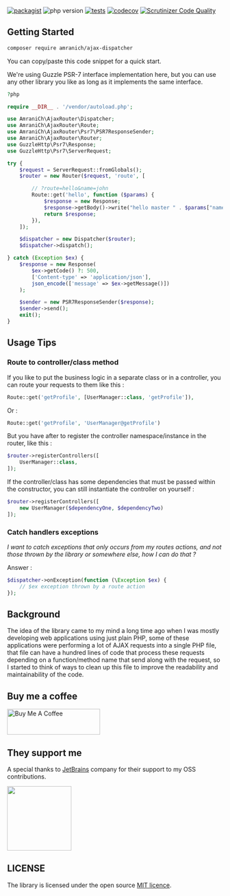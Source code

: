 [![packagist](https://img.shields.io/packagist/v/AmraniCh/ajax-router?include_prereleases)](https://packagist.org/packages/amranich/ajax-router)
![php version](https://img.shields.io/packagist/php-v/AmraniCh/ajax-router)
[![tests](https://github.com/AmraniCh/ajax-dispatcher/actions/workflows/tests.yml/badge.svg)](https://github.com/AmraniCh/ajax-dispatcher/actions/workflows/tests.yml)
[![codecov](https://codecov.io/gh/AmraniCh/ajax-router/branch/master/graph/badge.svg?token=IFIXJ78PIN)](https://codecov.io/gh/AmraniCh/ajax-router)
[![Scrutinizer Code Quality](https://scrutinizer-ci.com/g/AmraniCh/ajax-router/badges/quality-score.png?b=master)](https://scrutinizer-ci.com/g/AmraniCh/ajax-router/?branch=master)

## Getting Started

```bash
composer require amranich/ajax-dispatcher
```

You can copy/paste this code snippet for a quick start.

We're using Guzzle PSR-7 interface implementation here, but you can use any other library you like as long as it implements the same interface.

```php
?php

require __DIR__ . '/vendor/autoload.php';

use AmraniCh\AjaxRouter\Dispatcher;
use AmraniCh\AjaxRouter\Route;
use AmraniCh\AjaxRouter\Psr7\PSR7ResponseSender;
use AmraniCh\AjaxRouter\Router;
use GuzzleHttp\Psr7\Response;
use GuzzleHttp\Psr7\ServerRequest;

try {
    $request = ServerRequest::fromGlobals();
    $router = new Router($request, 'route', [

        // ?route=hello&name=john
        Route::get('hello', function ($params) {
            $response = new Response;
            $response->getBody()->write("hello master " . $params["name"]);
            return $response;
        }),
    ]);

    $dispatcher = new Dispatcher($router);
    $dispatcher->dispatch();

} catch (Exception $ex) {
    $response = new Response(
        $ex->getCode() ?: 500,
        ['Content-type' => 'application/json'],
        json_encode(['message' => $ex->getMessage()])
    );

    $sender = new PSR7ResponseSender($response);
    $sender->send();
    exit();
}
```

## Usage Tips

### Route to controller/class method

If you like to put the business logic in a separate class or in a controller, you can route your requests to them like this :

```php
Route::get('getProfile', [UserManager::class, 'getProfile']),
```

Or :

```php
Route::get('getProfile', 'UserManager@getProfile')
```

But you have after to register the controller namespace/instance in the router, like this :

```php
$router->registerControllers([
    UserManager::class,
]);
```

If the controller/class has some dependencies that must be passed within the constructor, you can still instantiate the
controller on yourself :

```php
$router->registerControllers([
    new UserManager($dependencyOne, $dependencyTwo)
]);
```

### Catch handlers exceptions

*I want to catch exceptions that only occurs from my routes actions, and not those thrown by the library or somewhere else, how I can
do that ?*

Answer :

```php
$dispatcher->onException(function (\Exception $ex) {
    // $ex exception thrown by a route action
});
```

## Background

The idea of the library came to my mind a long time ago when I was mostly developing web applications using just plain
PHP, some of these applications were performing a lot of AJAX requests into a single PHP file, that file can have a hundred
lines of code that process these requests depending on a function/method name that send along with the request,
so I started to think of ways to clean up this file to improve the readability and maintainability of the code.

## Buy me a coffee

<a href="https://www.buymeacoffee.com/AmraniCh" target="_blank"><img src="https://cdn.buymeacoffee.com/buttons/v2/default-yellow.png" alt="Buy Me A Coffee" style="height: 60px !important;width: 217px !important;" ></a>

## They support me

A special thanks to [JetBrains](https://www.jetbrains.com) company for their support to my OSS contributions.

<img width="150px" src="https://resources.jetbrains.com/storage/products/company/brand/logos/jb_square.png"/>


## LICENSE

The library is licensed under the open
source [MIT licence](https://github.com/AmraniCh/ajax-dispatcher/blob/master/LICENSE).
